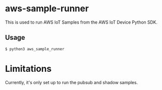 # aws-sample-runner
This is used to run AWS IoT Samples from the AWS IoT Device Python SDK.
## Usage
```bash
$ python3 aws_sample_runner
```
# Limitations
Currently, it's only set up to run the pubsub and shadow samples.